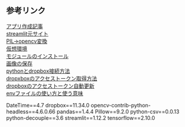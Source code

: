 ## 参考リンク   
[アプリ作成記事](https://qiita.com/okateru/items/6f9daf1094ef8c2d6d68)  
[streamlit元サイト](https://streamlit.io/)  
[PIL→opencv変換](https://qiita.com/derodero24/items/f22c22b22451609908ee)  
[仮想環境](https://qiita.com/fiftystorm36/items/b2fd47cf32c7694adc2e)  
[モジュールのインストール](https://note.nkmk.me/python-pip-install-requirements/)  
[画像の保存](https://zenn.dev/ohtaman/articles/streamlit_tips)  
[pythonとdropbox接続方法](https://zerofromlight.com/blogs/detail/122/)  
[dropxboxのアクセストークン取得方法](https://zerofromlight.com/blogs/detail/121/)  
[dropboxのアクセストークン自動更新](https://zerofromlight.com/blogs/detail/124/)  
[envファイルの使い方と使う意味](https://qiita.com/KueharX/items/52a7a4ed2daf88f20cc3)  


DateTime==4.7
dropbox==11.34.0
opencv-contrib-python-headless==4.6.0.66
pandas==1.4.4
Pillow==9.2.0
python-csv==0.0.13
python-decouple==3.6
streamlit==1.12.2
tensorflow==2.10.0
